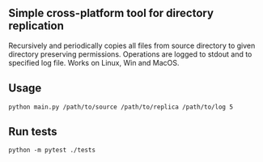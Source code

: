 ## Simple cross-platform tool for directory replication
Recursively and periodically copies all files from source directory to given directory preserving permissions. Operations are logged to stdout and to specified log file. Works on Linux, Win and MacOS.

## Usage 

```
python main.py /path/to/source /path/to/replica /path/to/log 5
```

## Run tests


```
python -m pytest ./tests  
```